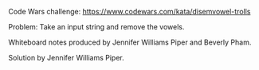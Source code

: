 Code Wars challenge: 
https://www.codewars.com/kata/disemvowel-trolls

Problem: 
Take an input string and remove the vowels.


Whiteboard notes produced by Jennifer Williams Piper and Beverly Pham.

Solution by Jennifer Williams Piper.